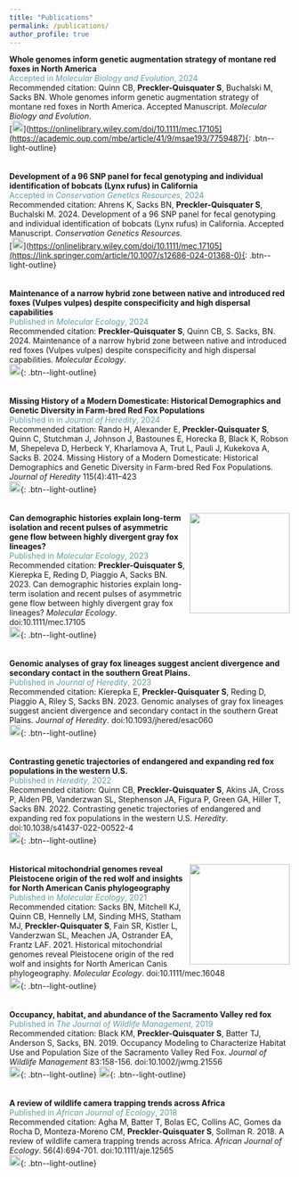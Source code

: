 ```yaml
---
title: "Publications"
permalink: /publications/
author_profile: true
---
```

**Whole genomes inform genetic augmentation strategy of montane red foxes in North America** \
<span style="color:cadetblue">Accepted in *Molecular Biology and Evolution*, 2024</span> \
Recommended citation: Quinn CB, **Preckler-Quisquater S**, Buchalski M, Sacks BN. Whole genomes inform genetic augmentation strategy of montane red foxes in North America. Accepted Manuscript. *Molecular Biology and Evolution*. \
[<img src="https://raw.githubusercontent.com/FortAwesome/Font-Awesome/6.x/svgs/regular/file-lines.svg" width="20" height="20">](https://onlinelibrary.wiley.com/doi/10.1111/mec.17105](https://academic.oup.com/mbe/article/41/9/msae193/7759487){: .btn--light-outline} \
\
\
**Development of a 96 SNP panel for fecal genotyping and individual identification of bobcats (Lynx rufus) in California** \
<span style="color:cadetblue">Accepted in *Conservation Genetics Resources*, 2024</span> \
Recommended citation: Ahrens K, Sacks BN, **Preckler-Quisquater S**, Buchalski M. 2024. Development of a 96 SNP panel for fecal genotyping and individual identification of bobcats (Lynx rufus) in California. Accepted Manuscript. *Conservation Genetics Resources*. \
[<img src="https://raw.githubusercontent.com/FortAwesome/Font-Awesome/6.x/svgs/regular/file-lines.svg" width="20" height="20">](https://onlinelibrary.wiley.com/doi/10.1111/mec.17105](https://link.springer.com/article/10.1007/s12686-024-01368-0){: .btn--light-outline} \
\
\
**Maintenance of a narrow hybrid zone between native and introduced red foxes (Vulpes vulpes) despite conspecificity and high dispersal capabilities** \
<span style="color:cadetblue">Published in *Molecular Ecology*, 2024</span> \
Recommended citation: **Preckler-Quisquater S**, Quinn CB, S. Sacks, BN. 2024. Maintenance of a narrow hybrid zone between native and introduced red foxes (Vulpes vulpes) despite conspecificity and high dispersal capabilities. *Molecular Ecology*. \
[<img src="https://raw.githubusercontent.com/FortAwesome/Font-Awesome/6.x/svgs/regular/file-lines.svg" width="20" height="20">](https://onlinelibrary.wiley.com/doi/epdf/10.1111/mec.17418){: .btn--light-outline} \
\
\
**Missing History of a Modern Domesticate: Historical Demographics and Genetic Diversity in Farm-bred Red Fox Populations** \
<span style="color:cadetblue">Published in in *Journal of Heredity*, 2024</span> \
Recommended citation: Rando H, Alexander E, **Preckler-Quisquater S**, Quinn C, Stutchman J, Johnson J, Bastounes E, Horecka B, Black K, Robson M, Shepeleva D, Herbeck Y, Kharlamova A, Trut L, Pauli J, Kukekova A, Sacks B. 2024. Missing History of a Modern Domesticate: Historical Demographics and Genetic Diversity in Farm-bred Red Fox Populations. *Journal of Heredity* 115(4):411–423 \
[<img src="https://raw.githubusercontent.com/FortAwesome/Font-Awesome/6.x/svgs/regular/file-lines.svg" width="20" height="20">](https://academic.oup.com/jhered/advance-article/doi/10.1093/jhered/esae022/7646377){: .btn--light-outline} \
\
\
[<img align="right" src="/files/MolecularEcology-GrayFoxCover.png" width="180">](https://onlinelibrary.wiley.com/doi/10.1111/mec.17105)
**Can demographic histories explain long-term isolation and recent pulses of asymmetric gene flow between highly divergent gray fox lineages?** \
<span style="color:cadetblue">Published in *Molecular Ecology*, 2023</span> \
Recommended citation: **Preckler-Quisquater S**, Kierepka E, Reding D, Piaggio A, Sacks BN. 2023. Can demographic histories explain long-term isolation and recent pulses of asymmetric gene flow between highly divergent gray fox lineages? *Molecular Ecology*. doi:10.1111/mec.17105 \
[<img src="https://raw.githubusercontent.com/FortAwesome/Font-Awesome/6.x/svgs/regular/file-lines.svg" width="20" height="20">](https://onlinelibrary.wiley.com/doi/10.1111/mec.17105){: .btn--light-outline} \
\
\
**Genomic analyses of gray fox lineages suggest ancient divergence and secondary contact in the southern Great Plains.** \
<span style="color:cadetblue">Published in *Journal of Heredity*, 2023</span> \
Recommended citation: Kierepka E, **Preckler-Quisquater S**, Reding D, Piaggio A, Riley S, Sacks BN. 2023. Genomic analyses of gray fox lineages suggest ancient divergence and secondary contact in the southern Great Plains. *Journal of Heredity*. doi:10.1093/jhered/esac060 \
[<img src="https://raw.githubusercontent.com/FortAwesome/Font-Awesome/6.x/svgs/regular/file-lines.svg" width="20" height="20">](https://academic.oup.com/jhered/article-abstract/114/2/110/6795124){: .btn--light-outline} \
\
\
**Contrasting genetic trajectories of endangered and expanding red fox populations in the western U.S.** \
<span style="color:cadetblue">Published in *Heredity*, 2022</span> \
Recommended citation: Quinn CB, **Preckler-Quisquater S**, Akins JA, Cross P, Alden PB, Vanderzwan SL, Stephenson JA, Figura P, Green GA, Hiller T, Sacks BN. 2022. Contrasting genetic trajectories of endangered and expanding red fox populations in the western U.S. *Heredity*. doi:10.1038/s41437-022-00522-4 \
[<img src="https://raw.githubusercontent.com/FortAwesome/Font-Awesome/6.x/svgs/regular/file-lines.svg" width="20" height="20">](https://www.nature.com/articles/s41437-022-00522-4){: .btn--light-outline} \
\
\
[<img align="right" src="/files/Sacks2021-cover-Image.png" width="180">](https://onlinelibrary.wiley.com/doi/abs/10.1111/mec.16048)
**Historical mitochondrial genomes reveal Pleistocene origin of the red wolf and insights for North American Canis phylogeography** \
<span style="color:cadetblue">Published in *Molecular Ecology*, 2021</span> \
Recommended citation: Sacks BN, Mitchell KJ, Quinn CB, Hennelly LM, Sinding MHS, Statham MJ, **Preckler-Quisquater S**, Fain SR, Kistler L, Vanderzwan SL, Meachen JA, Ostrander EA, Frantz LAF. 2021. Historical mitochondrial genomes reveal Pleistocene origin of the red wolf and insights for North American Canis phylogeography. *Molecular Ecology*. doi:10.1111/mec.16048 \
[<img src="https://raw.githubusercontent.com/FortAwesome/Font-Awesome/6.x/svgs/regular/file-lines.svg" width="20" height="20">](https://onlinelibrary.wiley.com/doi/abs/10.1111/mec.16048){: .btn--light-outline} \
\
\
**Occupancy, habitat, and abundance of the Sacramento Valley red fox** \
<span style="color:cadetblue">Published in *The Journal of Wildlife Management*, 2019</span> \
Recommended citation: Black KM, **Preckler-Quisquater S**, Batter TJ, Anderson S, Sacks, BN. 2019. Occupancy Modeling to Characterize Habitat Use and Population Size of the Sacramento Valley Red Fox. *Journal of Wildlife Management* 83:158-156. doi:10.1002/jwmg.21556 \
[<img src="https://raw.githubusercontent.com/FortAwesome/Font-Awesome/6.x/svgs/regular/file-lines.svg" width="20" height="20">](https://wildlife.onlinelibrary.wiley.com/doi/10.1002/jwmg.21556){: .btn--light-outline} [<img src="https://raw.githubusercontent.com/FortAwesome/Font-Awesome/6.x/svgs/regular/file-pdf.svg" width="20" height="20">](https://www.jstor.org/stable/pdf/26609730.pdf?refreqid=excelsior%3Aba9478dbcdeeaf9620273efbddb061fd&ab_segments=&origin=){: .btn--light-outline} \
\
\
**A review of wildlife camera trapping trends across Africa** \
<span style="color:cadetblue">Published in *African Journal of Ecology*, 2018</span> \
Recommended citation: Agha M, Batter T, Bolas EC, Collins AC, Gomes da Rocha D, Monteza-Moreno CM, **Preckler-Quisquater S**, Sollman R. 2018. A review of wildlife camera trapping trends across Africa. *African Journal of Ecology*. 56(4):694-701. doi:10.1111/aje.12565 \
[<img src="https://raw.githubusercontent.com/FortAwesome/Font-Awesome/6.x/svgs/regular/file-lines.svg" width="20" height="20">](https://onlinelibrary.wiley.com/doi/epdf/10.1111/aje.12565){: .btn--light-outline}

